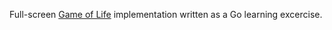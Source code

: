 Full-screen [Game of Life](https://en.wikipedia.org/wiki/Conway%27s_Game_of_Life) implementation written as a Go learning excercise.
